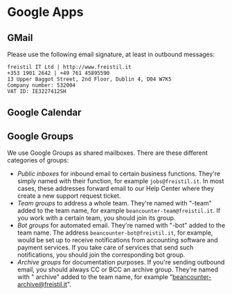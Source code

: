 # Google Apps

## GMail

Please use the following email signature, at least in outbound messages:

```plain
freistil IT Ltd | http://www.freistil.it
+353 1901 2642 | +49 761 45895590
13 Upper Baggot Street, 2nd Floor, Dublin 4, D04 W7K5
Company number: 532004
VAT ID: IE3227412SH
```

## Google Calendar

## Google Groups

We use Google Groups as shared mailboxes. There are these different categories of groups:

* _Public inboxes_ for inbound email to certain business functions. They're simply named with their function, for example `jobs@freistil.it`. In most cases, these addresses forward email to our Help Center where they create a new support request ticket.
* _Team groups_ to address a whole team. They're named with "-team" added to the team name, for example `beancounter-team@freistil.it`. If you work with a certain team, you should join its group.
* _Bot groups_ for automated email. They're named with "-bot" added to the team name. The address `beancounter-bot@freistil.it`, for example, would be set up to receive notifications from accounting software and payment services. If you take care of services that send such notifications, you should join the corresponding bot group.
* _Archive groups_ for documentation purposes. If you're sending outbound email, you should always CC or BCC an archive group. They're named with " archive" added to the team name, for example "beancounter-archive@freistil.it".
